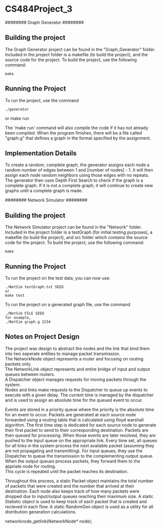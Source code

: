 # CS484Project_3

######## Graph Generator ########

## Building the project
The Graph Generator project can be found in the "Graph_Generator" folder.
Included in the project folder is a makefile (to build the project), and the source code for the project.
To build the project, use the following command:
	
	make

## Running the Project
To run the project, use the command

	./generator
or
	make run

The 'make run' command will also compile the code if it has not already been compiled. 
When the program finishes, there will be a file called "graph.g" that defines a graph in the format specified by the assignment.

## Implementation Details
To create a random, complete graph, the generator assigns each node a random number of edges between 1 and [number of nodes] - 1. 
It will then assign each node random neighbors using those edges with no repeats. 
The generator then uses Depth First Search to check if the graph is a complete graph. 
If it is not a complete graph, it will continue to create new graphs until a complete graph is made.


######## Network Simulator ########

## Building the project
The Network Simulator project can be found in the "Network" folder.  
Included in the project folder is a testGraph (for initial testing purposes), a makefile (to build the project), and src folder which contains the source code for the project.
To build the project, use the following command:
	
	make

## Running the Project
To run the project on the test data, you can now use:

	./NetSim testGraph.txt SEED
	or
	make test

To run the project on a generated graph file, use the command

	./NetSim FILE SEED
	for example,
	./NetSim graph.g 1234

## Notes on Project Design
The project was design to abstract the nodes and the link that bind them into two seperate entities to manage packet transmission.  
The NetworkNode object represents a router and focusing on routing packets only.  
The NetworkLink object represents and entire bridge of input and output queues between routers.  
A Dispatcher object manages requests for moving packets through the system.  
Nodes and links make requests to the Dispatcher to queue up events to execute with a given delay.
The current time is managed by the dispatcher and is used to assign an absolute time for the queued event to occur.  

Events are stored in a priority queue where the priority is the absolute time for an event to occur.
Packets are generated at each source node forwarded using a routing table that is calculated using floyd warshall algorithm. 
The first time step is dedicated for each source node to generate their first packet to send to their corresponding destination. 
Packets are then queued for processing.  When those events are later resolved, they are pushed to the input queue on the appropriate link.
Every time set, all queues for all links in the system process the next available packet (assuming they are not propagating and transmitting).
For input queues, they use the Dispatcher to queue the transmission to the complementing output queue.  
When the output queues process packets, they forward them to the appriate node for routing.  
This cycle is repeated until the packet reaches its destination.

Throughout this process, a static Packet object maintains the total number of packets that were created and the number that arrived at their destination.
Each node also keeps track of how many packets were dropped due to input/output queues reaching their maximum size.
A static Statistic object is used to keep track of each packet that is created and recieved in each flow.
A static RandomGen object is used as a utility for all distribution generation calculations.

networknode_getlink(NetworkNode* node);

